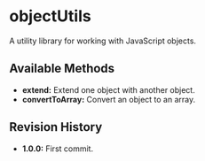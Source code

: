 # objectUtils
A utility library for working with JavaScript objects.

## Available Methods
* **extend:** Extend one object with another object.
* **convertToArray:** Convert an object to an array.

## Revision History
* **1.0.0:** First commit.